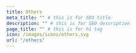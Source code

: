 ```yaml
---
title: Others
meta_title: "" # this is for SEO title
description: "" # this is for SEO description
page_title: "" # this is for h1 tag
icon: /images/icons/others.svg
url: "/others"
---
```


